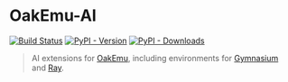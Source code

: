 # OakEmu-AI

[![Build Status](https://github.com/MrKWatkins/OakEmu-AI/actions/workflows/build.yml/badge.svg)](https://github.com/MrKWatkins/OakEmu-AI/actions/workflows/build.yml)
[![PyPI - Version](https://img.shields.io/pypi/v/mrkwatkins.oakemuai)](https://pypi.org/project/mrkwatkins.oakemuai/)
[![PyPI - Downloads](https://img.shields.io/pypi/dm/mrkwatkins.oakemuai)](https://pypi.org/project/mrkwatkins.oakemuai/)

> AI extensions for [OakEmu](https://github.com/MrKWatkins/OakEmu-Python), including environments for [Gymnasium](https://gymnasium.farama.org/) and [Ray](https://docs.ray.io/en/latest/index.html).